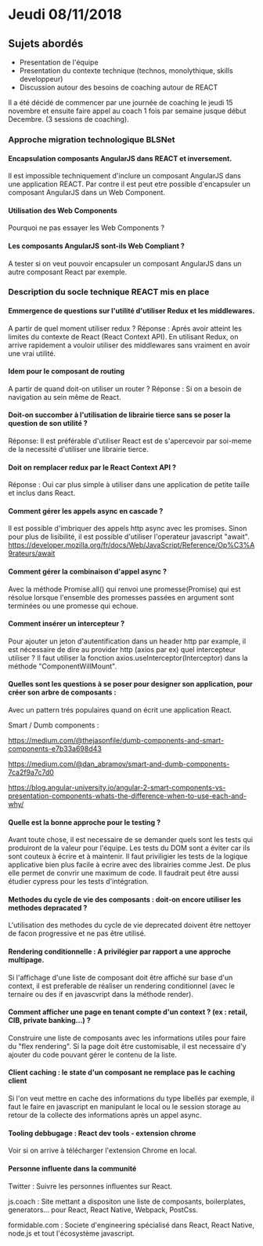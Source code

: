 # Jeudi 08/11/2018

## Sujets abordés

- Presentation de l'équipe
- Presentation du contexte technique (technos, monolythique, skills developpeur)
- Discussion autour des besoins de coaching autour de REACT

Il a été décidé de commencer par une journée de coaching le jeudi 15 novembre et ensuite faire appel au coach
1 fois par semaine jusque début Decembre. (3 sessions de coaching).

### Approche migration technologique BLSNet

#### Encapsulation composants AngularJS dans REACT et inversement.

Il est impossible techniquement d'inclure un composant AngularJS dans une application REACT.
Par contre il est peut etre possible d'encapsuler un composant AngularJS dans un Web Component.  

#### Utilisation des Web Components

Pourquoi ne pas essayer les Web Components ?

#### Les composants AngularJS sont-ils Web Compliant ?

A tester si on veut pouvoir encapsuler un composant AngularJS dans un autre composant React par exemple.

### Description du socle technique REACT mis en place

#### Emmergence de questions sur l'utilité d'utiliser Redux et les middlewares.

A partir de quel moment utiliser redux ?
Réponse : Aprés avoir atteint les limites du contexte de React (React Context API).
En utilisant Redux, on arrive rapidement a vouloir utiliser des middlewares sans vraiment en avoir une vrai utilité.

#### Idem pour le composant de routing

A partir de quand doit-on utiliser un router ?
Réponse : Si on a besoin de navigation au sein même de React.

#### Doit-on succomber à l'utilisation de librairie tierce sans se poser la question de son utilité ?

Réponse: Il est préférable d'utiliser React est de s'apercevoir par soi-meme de la necessité d'utiliser une librairie tierce.

#### Doit on remplacer redux par le React Context API ?

Réponse : Oui car plus simple à utiliser dans une application de petite taille et inclus dans React.

#### Comment gérer les appels async en cascade ?

Il est possible d'imbriquer des appels http async avec les promises.
Sinon pour plus de lisibilité, il est possible d'utiliser l'operateur javascript "await".
<https://developer.mozilla.org/fr/docs/Web/JavaScript/Reference/Op%C3%A9rateurs/await>

#### Comment gérer la combinaison d'appel async ?

Avec la méthode Promise.all() qui renvoi une promesse(Promise) qui est résolue lorsque l'ensemble des promesses passées en argument sont terminées ou une promesse qui echoue.

#### Comment insérer un intercepteur ?
Pour ajouter un jeton d'autentification dans un header http par example, il est nécessaire
de dire au provider http (axios par ex) quel intercepteur utiliser ?
Il faut utiliser la fonction axios.useInterceptor(Interceptor) dans la méthode 
"ComponentWillMount".

#### Quelles sont les questions à se poser pour designer son application, pour créer son arbre de composants :

Avec un pattern trés populaires quand on écrit une application React.

Smart / Dumb components :

<https://medium.com/@thejasonfile/dumb-components-and-smart-components-e7b33a698d43>

<https://medium.com/@dan_abramov/smart-and-dumb-components-7ca2f9a7c7d0>

<https://blog.angular-university.io/angular-2-smart-components-vs-presentation-components-whats-the-difference-when-to-use-each-and-why/>

#### Quelle est la bonne approche pour le testing ?

Avant toute chose, il est necessaire de se demander quels sont les tests qui produiront de la valeur pour l'équipe.
Les tests du DOM sont a éviter car ils sont couteux à écrire et à maintenir.
Il faut priviligier les tests de la logique applicative bien plus facile à ecrire avec des librairies
comme Jest. De plus elle permet de convrir une maximum de code.
Il faudrait peut être aussi étudier cypress pour les tests d'intégration.

#### Methodes du cycle de vie des composants : doit-on encore utiliser les methodes depracated ?

L'utilisation des methodes du cycle de vie deprecated doivent être nettoyer de facon progressive et ne pas être utilisé.

#### Rendering conditionnelle : A privilégier par rapport a une approche multipage.

Si l'affichage d'une liste de composant doit être affiché sur base d'un context, il est preferable de réaliser
un rendering conditionnel (avec le ternaire ou des if en javascvript dans la méthode render).

#### Comment afficher une page en tenant compte d'un context ? (ex : retail, CIB, private banking...) ?

Construire une liste de composants avec les informations utiles pour faire du "flex rendering".
Si la page doit être customisable, il est necessaire d'y ajouter du code pouvant gérer le contenu de la liste.

#### Client caching : le state d'un composant ne remplace pas le caching client

Si l'on veut mettre en cache des informations du type libellés par exemple, il faut le faire en javascript en manipulant le local ou le session storage au retour de la collecte des informations après un appel async.

#### Tooling debbugage : React dev tools - extension chrome
Voir si on arrive à télécharger l'extension Chrome en local.

#### Personne influente dans la communité
 
Twitter : Suivre les personnes influentes sur React.

js.coach : Site mettant a dispositon une liste de composants, boilerplates, generators... pour React, React Native, Webpack, PostCss.

formidable.com  : Societe d'engineering spécialisé dans React, React Native, node.js et tout l'écosystème javascript.   








